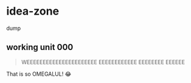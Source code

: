 # idea-zone
dump

## working unit 000

> WEEEEEEEEEEEEEEEEEEEEEE
> EEEEEEEEEEEE
> EEEEEEEE
> EEEEEE

 That is so OMEGALUL! :joy: 
